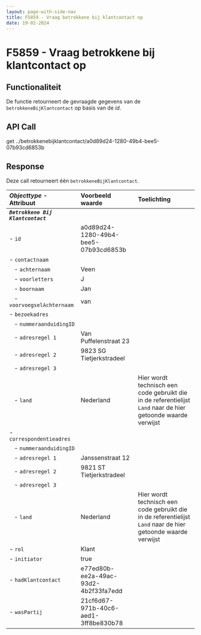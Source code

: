 ```yaml
---
layout: page-with-side-nav
title: F5859 - Vraag betrokkene bij klantcontact op
date: 19-02-2024
---
```


# F5859 - Vraag betrokkene bij klantcontact op

## Functionaliteit

De functie retourneert de gevraagde gegevens van de `betrokkeneBijKlantcontact` op basis van de *id*.

## API Call

get ../betrokkenebijklantcontact/a0d89d24-1280-49b4-bee5-07b93cd6853b

## Response 

Deze call retourneert één `betrokkeneBijKlantcontact`.

| ***Objecttype*** - Attribuut | Voorbeeld waarde | Toelichting |
| :----------- | :----------- | :----------- |
| ***`Betrokkene Bij Klantcontact`*** | | |
| - `id` | a0d89d24-1280-49b4-bee5-07b93cd6853b | |
| - `contactnaam` | | |
|&nbsp;&nbsp; - `achternaam` | Veen | |
|&nbsp;&nbsp; - `voorletters` | J | |
|&nbsp;&nbsp; - `boornaam` | Jan | |
|&nbsp;&nbsp; - `voorvoegselAchternaam` | van | | 
| - `bezoekadres` | | |
|&nbsp;&nbsp; - `nummeraanduidingID` | | | 
|&nbsp;&nbsp; - `adresregel 1` | Van Puffelenstraat 23 | |
|&nbsp;&nbsp; - `adresregel 2` | 9823 SG Tietjerkstradeel | |
|&nbsp;&nbsp; - `adresregel 3` | | |
|&nbsp;&nbsp; - `land` | Nederland | Hier wordt technisch een code gebruikt die in de referentielijst `Land` naar de hier getoonde waarde verwijst |
| - `correspondentieadres` | | |
|&nbsp;&nbsp; - `nummeraanduidingID` | | | 
|&nbsp;&nbsp; - `adresregel 1` | Janssenstraat 12 | |
|&nbsp;&nbsp; - `adresregel 2` | 9821 ST Tietjerkstradeel | |
|&nbsp;&nbsp; - `adresregel 3` | | |
|&nbsp;&nbsp; - `land` | Nederland | Hier wordt technisch een code gebruikt die in de referentielijst `Land` naar de hier getoonde waarde verwijst |
| - `rol` | Klant | |
| - `initiator` | true | |
| - `hadKlantcontact` | e77ed80b-ee2a-49ac-93d2-4b2f33fa7edd | |
| - `wasPartij` | 21cf6d67-971b-40c6-aed1-3ff8be830b78 | |
